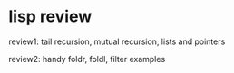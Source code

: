 # lisp review
review1: tail recursion, mutual recursion, lists and pointers

review2: handy foldr, foldl, filter examples
